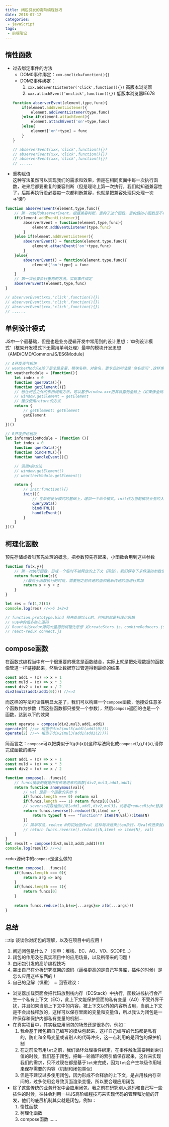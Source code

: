 ```yaml
---
title: 闭包引发的高阶编程技巧
date: 2018-07-12
categories:
 - javaScript
tags:
 - 前端笔记
---
```


## 惰性函数 
- 过去绑定事件的方法
    + DOM0事件绑定：`xxx.onclick=function(){}`
    + DOM2事件绑定：
        1. `xxx.addEventListenter('click',function(){})`  高版本浏览器
        2. `xxx.attachEvent('onclick',function(){})`  低版本浏览器IE678
    ```js
    function abserverEvent(element,type,func){
        if(element.addEventListener){
            element.addEventListener(type,func)
        }else if(element.attachEvent){
            element.attachEvent('on'+type,func)
        }else{
            element['on'+type] = func
        }
    }

    // abserverEvent(xxx,'click',function(){})
    // abserverEvent(xxx,'click',function(){})
    // abserverEvent(xxx,'click',function(){})
    // ......
    ```
- 重构赋值  
这种写法虽然可以实现我们的需求和效果，但是在相同页面中每一次执行函数，进来后都要重复的兼容判断（但是理论上第一次执行，我们就知道兼容性了，后期再执行没必要每一次都判断兼容，也就是把兼容处理只处理一次=>'懒'）
```js
function abserverEvent(element,type,func){
    // 第一次执行observerEvent，根据兼容判断，重构了这个函数，重构后的小函数是不需要做兼容处理的
    if(element.addEventListener){
        abserverEvent = function(element,type,func){
            element.addEventListener(type.func)
        }
    }else if(element.addEventListener){
        abserverEvent() = function(element,type,func){
            element.attachEvent('on'+type,func)
        }
    }else{
        abserverEvent() = function(element,type,func){
            element['on'+type] = func
        }
    }
    // 第一次也要执行重构的方法，实现事件绑定
    abserverEvent(element,type,func)
}

// abserverEvent(xxx,'click',function(){})
// abserverEvent(xxx,'click',function(){})
// abserverEvent(xxx,'click',function(){})
// ......
```

## 单例设计模式
JS中一个最基础，但是也是业务逻辑开发中常用到的设计思想：'单例设计模式'（框架开发模式下无需用单利处理）最早的模块开发思想（AMD/CMD/CommonJS/ES6Module）
```js
// A开发天气板块
// weatherModule除了是全局变量、模块名称、对象名，更专业的叫法是'命名空间',这样单例设计模式就是把描述相同事务（相同板块）中的属性和方法归拢到相同的命名空间下，实现分组管理（既可以避免全局变量污染、也可以实现模块之间的相互调用）
let weatherModule = (function(){
    let index = 0
    function querData(){}
    function getElement(){}
    // 想让闭包之外的东西调用方法，可以基于window.xxx把其暴露到全局上（如果像全局暴露东西过多，也会存在冲突问题）
    // window.getElement = getElement
    // 建议使用return的方式
    return {
        // getElement: getElement
        getElement
    }
})()

// B开发资讯板块
let informationModule = (function (){
    let index = 0
    function querData(){}
    function bindHTML(){}
    function handleEvent(){}

    // 调用A的方法
    // window.getElement()
    // weartherModule.getElement() 

    return {
        // init:function(){}
        init(){
            // 在单例设计模式的基础上，增加一个命令模式。init作为当前模块业务的入口,以后只需要执行informationModule.init(),我们在init中根据也无需求，把编写的方法按照循序依次调用执行即可
            queryData()
            bindHTML()
            handleEvent()
        }
    }
})()
```

## 柯理化函数
预先存储或者叫预先处理的概念，把参数预先存起来，小函数会用到这些参数
```js
function fn(x,y){
    // 第一次执行函数，形成一个临时不被释放的上下文（闭包），我们保存下来传递的参数信息，当后期执行小函数的时候可以基于作用域链机制，找到闭包中存储的信息，并且拿来使用，所以形成的闭包类似于预先把一些信息进行存储
    return function(z){
        //最后小函数执行的时候，需要把之前传递的值和最新传递的值进行累加
        return x + y + z
    }
}

let res = fn(1,2)(3)
console.log(res) //=>6 1+2+3

// function.prototype.bind 预先处理this的，利用的就是柯理化思想
// vue中的很多核心源码
// React中的redux源码大量用到柯理化思想 如createStors.js、combineReducers.js、bindActionCreator.js...
// react-redux connect.js
```

## compose函数
在函数式编程当中有一个很重要的概念是函数结合，实际上就是把处理数据的函数像管道一样链接起来，然后让数据穿过管道得到最终的结果
```js
const add1 = (x) => x + 1
const muld = (x) => x * 3
const div2 = (x) => x / 2
div2(mul3(add1(add1(0)))) //=>3
```
而这样的写法可读性明显太差了，我们可以构建一个`compose`函数，他接受任意多个函数作为参数（而这些函数都只接受一个参数），然后`compose`返回的也是一个函数，达到以下的效果
```js
const operate = compose(div2,mul3,add1,add1)
operate(0) //=> 相当于div2(mul3(add1(add1(0))))
operate(2) //=> 相当于div2(mul3(add1(add1(2))))
```
简而言之：`compose`可以把类似于f(g(h(x)))这种写法简化成`compose`(f,g,h)(x),请你完成函数的编写
```js
const add1 = (x) => x + 1
const muld = (x) => x * 3
const div2 = (x) => x / 2

function compose(...funcs){
    // funcs接收的就是所有传递进来的函数[div2,mul3,add1,add1]
    return function anonymous(val){
        // val 是第一个函数的实参 0
        if(funcs.length === 0) return val
        if(funcs.length === 1) return funcs[0](val)
        // severse将数组倒过来[add1,add1,div2,mul3]，或者用reduceRight替换
        return funcs.severse().reduce((N,item) => {
            return typeof N === "function"? item(N(val)):item(N)
        })
        // 简单写法，reduce N的初始值传val 这样每次进来item执行，将val传进来就好了
        // return funcs.reverse().reduce((N,item) => item(N), val)
    }
}
let result = compose(div2,mul3,add1,add1)(0)
console.log(result) //=>3
```
`redux`源码中的`compose`是这么做的
```js
function compose(...funcs){
    if(funcs.length === 0){
        return arg => arg
    }
    if(funcs.length === 1){
        return funcs[0]
    }
    
    return funcs.reduce((a,b)=>{...args}=> a(b(...args)))
}
```




## 总结
:::tip 
谈谈你对闭包的理解，以及在项目中的应用！
1. 阐述闭包是什么？（引申：堆栈、EC、AO、VO、SCOPE...）
2. 闭包的作用及在真实项目中的应用场景，以及所带来的问题！
3. 由闭包引发的高阶编程技巧
4. 突出自己在分析研究框架的源码（逼格更高的是自己写类库，插件的时候）是怎么应用这些东西的！
5. 自己的见解（慎重）
:::
回答建议：
- 浏览器加载页面会把代码放到栈内存（ECStack）中执行，函数进栈执行会产生一个私有上下文（EC），此上下文能保护里面的私有变量（AO）不受外界干扰，并且如果当前上下文中的内容，被上下文以外的内容所占用，当前上下文是不会出栈释放的，这样可以保存里面的变量和变量值，所以我认为闭包是一种保存和保护内部私有变量的机制...  
- 在真实项目中，其实我应用闭包的场景还是很多的，例如：
    1. 我会基于闭包把自己编写的模块包起来，这样自己编写的代码都是私有的，防止和全局变量或者别人的代码冲突，这一点利用的是闭包的保护机制
    2. 在之前没有用`let`之前，我们循环处理事件绑定，在事件触发需要用到索引值的时候，我们基于闭包，把每一轮循环的索引值保存起来，这样来实现我们的需求，只不过现在都是基于`let`来完成，因为`let`会产生块级作用域来保存需要的内容（机制和闭包类似）
    3. 但是不建议过多使用闭包，因为形成不会释放的上下文，是占用栈内存空间的，过多使用会导致页面渲染变慢，所以要合理应用闭包  
- 除了这些传统的业务开发中会应用闭包，我之前在研究别人源码和自己写一些插件的时候，往往会利用一些JS高阶编程技巧来实现代码的管理和功能的开发，他们的底层机制其实就是闭包，例如：
    1. 惰性函数
    2. 柯理化函数
    3. compose函数
......